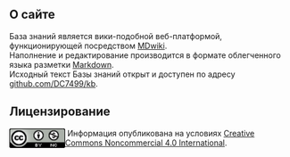 ## О сайте

База знаний является вики-подобной веб-платформой, функционирующей посредством [MDwiki][mdwiki].  
Наполнение и редактирование производится в формате облегченного языка разметки [Markdown][markdown].  
Исходный текст Базы знаний открыт и доступен по адресу [github.com/DC7499/kb][kb-repo].  

## Лицензирование

[<img src="media/license_img.png" align="left" width="100">]()
&nbsp;Информация опубликована на условиях [Creative Commons Noncommercial 4.0 International][cc_license_txt].

[mdwiki]: http://dynalon.github.io/mdwiki/#!index.md
[kb-repo]: https://github.com/DC7499/kb
[markdown]: https://ru.wikipedia.org/wiki/Markdown
[cc_license_txt]: https://creativecommons.org/licenses/by-nc/4.0/deed.ru

<!--

_____/\\\\\\\\\\\\______________________________________________________________________________        
 ___/\\\//////////_______________________________________________________________________________       
  __/\\\_____________________________________________________________/\\\_________________________      
   _\/\\\____/\\\\\\\__/\\/\\\\\\\______/\\\\\\\\______/\\\\\\\\___/\\\\\\\\\\\__/\\\\\\\\\\_______     
    _\/\\\___\/////\\\_\/\\\/////\\\___/\\\/////\\\___/\\\/////\\\_\////\\\////__\/\\\//////___/\\\_    
     _\/\\\_______\/\\\_\/\\\___\///___/\\\\\\\\\\\___/\\\\\\\\\\\_____\/\\\______\/\\\\\\\\\\_\///__   
      _\/\\\_______\/\\\_\/\\\_________\//\\///////___\//\\///////______\/\\\_/\\__\////////\\\_______  
       _\//\\\\\\\\\\\\/__\/\\\__________\//\\\\\\\\\\__\//\\\\\\\\\\____\//\\\\\____/\\\\\\\\\\__/\\\_ 
        __\////////////____\///____________\//////////____\//////////______\/////____\//////////__\///__

- DR_NiMnUL
- yugoslavskiy

-->